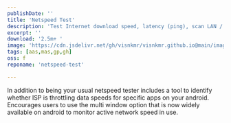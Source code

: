 ```yaml
---
publishDate: ''
title: 'Netspeed Test'
description: 'Test Internet download speed, latency (ping), scan LAN / WiFi for connected devices; all while consuming the minimum amount of data required.'
excerpt: ''
download: '2.5m+ '
image: 'https://cdn.jsdelivr.net/gh/visnkmr/visnkmr.github.io@main/images/nst.webp'
tags: [aas,mas,gp,gh]
oss: f
reponame: 'netspeed-test'

---
```

In addition to being your usual netspeed tester includes a tool to identify whether ISP is throttling data speeds for specific apps on your android. Encourages users to use the multi window option that is now widely available on android to monitor active network speed in use.